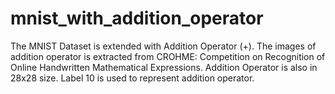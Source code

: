 # mnist_with_addition_operator
The MNIST Dataset is extended with Addition Operator (+). The images of addition operator is extracted from CROHME: Competition on Recognition of Online Handwritten Mathematical Expressions. Addition Operator is also in 28x28 size.
Label 10 is used to represent addition operator.